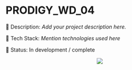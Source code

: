 # PRODIGY_WD_04

📌 Description: *Add your project description here.*

🔧 Tech Stack: *Mention technologies used here*

🚀 Status: In development / complete


<p align="center">
  <img src="https://profile-counter.glitch.me/ComradeMohan-PRODIGY_WD_04/count.svg" />
</p>
